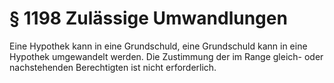 # § 1198 Zulässige Umwandlungen
Eine Hypothek kann in eine Grundschuld, eine Grundschuld kann in eine Hypothek umgewandelt werden. Die Zustimmung der im Range gleich- oder nachstehenden Berechtigten ist nicht erforderlich.